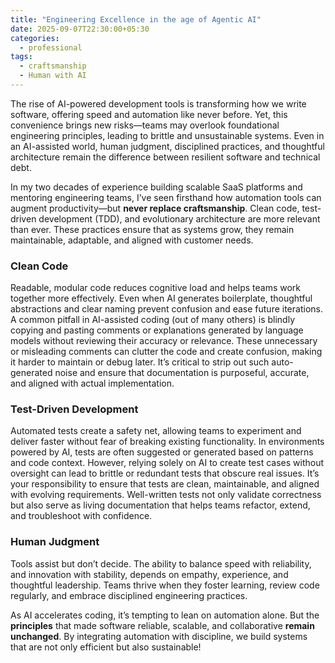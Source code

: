 ```yaml
---
title: "Engineering Excellence in the age of Agentic AI"
date: 2025-09-07T22:30:00+05:30
categories:
  - professional
tags:
  - craftsmanship
  - Human with AI
---
```


The rise of AI-powered development tools is transforming how we write software, offering speed and automation like never before. Yet, this convenience brings new risks—teams may overlook foundational engineering principles, leading to brittle and unsustainable systems. Even in an AI-assisted world, human judgment, disciplined practices, and thoughtful architecture remain the difference between resilient software and technical debt.

In my two decades of experience building scalable SaaS platforms and mentoring engineering teams, I’ve seen firsthand how automation tools can augment productivity—but **never replace craftsmanship**. Clean code, test-driven development (TDD), and evolutionary architecture are more relevant than ever. These practices ensure that as systems grow, they remain maintainable, adaptable, and aligned with customer needs.

### Clean Code

Readable, modular code reduces cognitive load and helps teams work together more effectively. Even when AI generates boilerplate, thoughtful abstractions and clear naming prevent confusion and ease future iterations. A common pitfall in AI-assisted coding (out of many others) is blindly copying and pasting comments or explanations generated by language models without reviewing their accuracy or relevance. These unnecessary or misleading comments can clutter the code and create confusion, making it harder to maintain or debug later. It’s critical to strip out such auto-generated noise and ensure that documentation is purposeful, accurate, and aligned with actual implementation.

### Test-Driven Development

Automated tests create a safety net, allowing teams to experiment and deliver faster without fear of breaking existing functionality. In environments powered by AI, tests are often suggested or generated based on patterns and code context. However, relying solely on AI to create test cases without oversight can lead to brittle or redundant tests that obscure real issues. It’s your responsibility to ensure that tests are clean, maintainable, and aligned with evolving requirements. Well-written tests not only validate correctness but also serve as living documentation that helps teams refactor, extend, and troubleshoot with confidence.

### Human Judgment

Tools assist but don’t decide. The ability to balance speed with reliability, and innovation with stability, depends on empathy, experience, and thoughtful leadership. Teams thrive when they foster learning, review code regularly, and embrace disciplined engineering practices.

As AI accelerates coding, it’s tempting to lean on automation alone. But the **principles** that made software reliable, scalable, and collaborative **remain unchanged**. By integrating automation with discipline, we build systems that are not only efficient but also sustainable!
